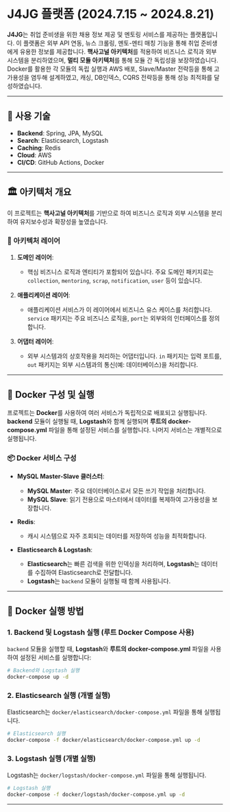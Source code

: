 
# J4JG 플랫폼 (2024.7.15 ~ 2024.8.21)

**J4JG**는 취업 준비생을 위한 채용 정보 제공 및 멘토링 서비스를 제공하는 플랫폼입니다. 이 플랫폼은 외부 API 연동, 뉴스 크롤링, 멘토-멘티 매칭 기능을 통해 취업 준비생에게 유용한 정보를 제공합니다.
**핵사고널 아키텍처**를 적용하여 비즈니스 로직과 외부 시스템을 분리하였으며, **멀티 모듈 아키텍처**를 통해 모듈 간 독립성을 보장하였습니다. Docker를 활용한 각 모듈의 독립 실행과 AWS 배포, Slave/Master 전략등을 통해 고가용성을 염두해 설계하였고,
캐싱, DB인덱스, CQRS 전략등을 통해 성능 최적화를 달성하였습니다.

---

## 🚀 사용 기술

- **Backend**: Spring, JPA, MySQL
- **Search**: Elasticsearch, Logstash
- **Caching**: Redis
- **Cloud**: AWS
- **CI/CD**: GitHub Actions, Docker

---

## 🏛️ 아키텍처 개요

이 프로젝트는 **핵사고널 아키텍처**를 기반으로 하여 비즈니스 로직과 외부 시스템을 분리하여 유지보수성과 확장성을 높였습니다.

### 📂 아키텍처 레이어

1. **도메인 레이어**: 
   - 핵심 비즈니스 로직과 엔티티가 포함되어 있습니다. 주요 도메인 패키지로는 `collection`, `mentoring`, `scrap`, `notification`, `user` 등이 있습니다.

2. **애플리케이션 레이어**:
   - 애플리케이션 서비스가 이 레이어에서 비즈니스 유스 케이스를 처리합니다. `service` 패키지는 주요 비즈니스 로직을, `port`는 외부와의 인터페이스를 정의합니다.

3. **어댑터 레이어**:
   - 외부 시스템과의 상호작용을 처리하는 어댑터입니다. `in` 패키지는 입력 포트를, `out` 패키지는 외부 시스템과의 통신(예: 데이터베이스)을 처리합니다.

---

## 🐳 Docker 구성 및 실행

프로젝트는 **Docker**를 사용하여 여러 서비스가 독립적으로 배포되고 실행됩니다. **backend** 모듈이 실행될 때, **Logstash**와 함께 실행되며 **루트의 docker-compose.yml** 파일을 통해 설정된 서비스를 실행합니다. 나머지 서비스는 개별적으로 실행됩니다.

### 📦 Docker 서비스 구성

- **MySQL Master-Slave 클러스터**:
  - **MySQL Master**: 주요 데이터베이스로서 모든 쓰기 작업을 처리합니다.
  - **MySQL Slave**: 읽기 전용으로 마스터에서 데이터를 복제하여 고가용성을 보장합니다.

- **Redis**:
  - 캐시 시스템으로 자주 조회되는 데이터를 저장하여 성능을 최적화합니다.

- **Elasticsearch & Logstash**:
  - **Elasticsearch**는 빠른 검색을 위한 인덱싱을 처리하며, **Logstash**는 데이터를 수집하여 Elasticsearch로 전달합니다.
  - **Logstash**는 `backend` 모듈이 실행될 때 함께 사용됩니다.

---

## 🔧 Docker 실행 방법

### 1. **Backend 및 Logstash 실행 (루트 Docker Compose 사용)**

`backend` 모듈을 실행할 때, **Logstash**와 **루트의 docker-compose.yml** 파일을 사용하여 설정된 서비스를 실행합니다:

```bash
# Backend와 Logstash 실행
docker-compose up -d
```

### 2. **Elasticsearch 실행 (개별 실행)**

Elasticsearch는 `docker/elasticsearch/docker-compose.yml` 파일을 통해 실행됩니다.

```bash
# Elasticsearch 실행
docker-compose -f docker/elasticsearch/docker-compose.yml up -d
```

### 3. **Logstash 실행 (개별 실행)**

Logstash는 `docker/logstash/docker-compose.yml` 파일을 통해 실행됩니다.

```bash
# Logstash 실행
docker-compose -f docker/logstash/docker-compose.yml up -d
```
---
